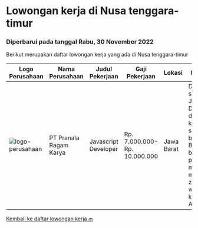 
  # Lowongan kerja di Nusa tenggara-timur

  ### Diperbarui pada tanggal Rabu, 30 November 2022

  Berikut merupakan daftar lowongan kerja yang ada di Nusa tenggara-timur

  |Logo Perusahaan | Nama Perusahaan | Judul Pekerjaan | Gaji Pekerjaan | Lokasi | Deskripsi | Tanggal diunggah | Pranala |
  | -------------- | --------------- | --------------- | --------- | --------- | -------------- | ------- | ----------- |
  |![logo-perusahaan](https://image-service-cdn.seek.com.au/8b751692970fe3027183d7723522b9a255a2863c/ee4dce1061f3f616224767ad58cb2fc751b8d2dc)|PT Pranala Ragam Karya|Javascript Developer|Rp. 7.000.000-Rp. 10.000.000|Jawa Barat|Dibutuhkan segera Javascript Developer dengan kriteria sebagai berikut: Bisa bekerja pada jam malam mengikuti zona waktu klien kami di Amerika....|Selasa, 22 November 2022|https://www.jobstreet.co.id/id/job/javascript-developer-4115091?token=0~abb28ead-1c08-4ab7-b681-63b061f1ce8d&sectionRank=1&jobId=jobstreet-id-job-4115091|


  [Kembali ke daftar lowongan kerja 🔙](../README.md#daftar-lowongan-kerja)
  